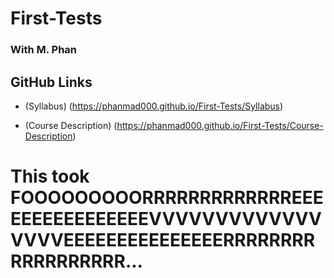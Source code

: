 # First-Tests
### With M. Phan

## GitHub Links
* (Syllabus) (https://phanmad000.github.io/First-Tests/Syllabus)

* (Course Description) (https://phanmad000.github.io/First-Tests/Course-Description)



# This took FOOOOOOOOORRRRRRRRRRRRREEEEEEEEEEEEEEEEVVVVVVVVVVVVVVVVVEEEEEEEEEEEEEEERRRRRRRRRRRRRRRRRR...
